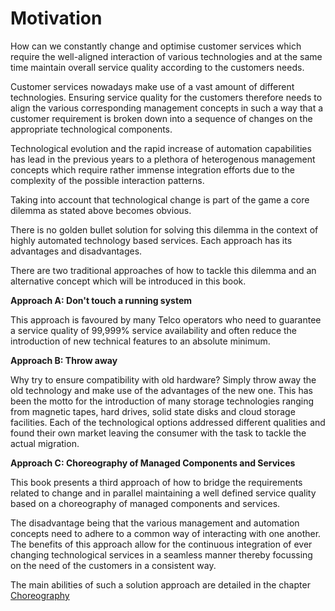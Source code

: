 Motivation
==========

<div class="subtitle">How can we constantly change and optimise customer services which require the well-aligned interaction of various technologies and at the same time maintain overall service quality according to the customers needs.</div>

Customer services nowadays make use of a vast amount of different technologies.
Ensuring service quality for the customers therefore needs to align the
various corresponding management concepts in such a way that a customer
requirement is broken down into a sequence of changes on the appropriate
technological components.

Technological evolution and the rapid increase of automation capabilities has
lead in the previous years to a plethora of heterogenous management concepts
which require rather immense integration efforts due to the complexity of the
possible interaction patterns.

Taking into account that technological change is part of the game a core dilemma
as stated above becomes obvious.

There is no golden bullet solution for solving this dilemma in the context of
highly automated technology based services. Each approach has its advantages and
disadvantages.

There are two traditional approaches of how to tackle this dilemma and an
alternative concept which will be introduced in this book.

**Approach A: Don't touch a running system**

This approach is favoured by many Telco operators who need to guarantee a
service quality of 99,999% service availability and often reduce the
introduction of new technical features to an absolute minimum.

**Approach B: Throw away**

Why try to ensure compatibility with old hardware? Simply throw away
the old technology and make use of the advantages of the new one.
This has been the motto for the introduction of many storage technologies
ranging from magnetic tapes, hard drives, solid state disks and
cloud storage facilities. Each of the technological options addressed different
qualities and found their own market leaving the consumer with the task to
tackle the actual migration.

**Approach C: Choreography of Managed Components and Services**

This book presents a third approach of how to bridge the requirements related to
change and in parallel maintaining a well defined service quality based on a
choreography of managed components and services.

The disadvantage being that the various management and automation concepts need
to adhere to a common way of interacting with one another.
The benefits of this approach allow for the continuous integration of ever
changing technological services in a seamless manner thereby focussing on the
need of the customers in a consistent way.

The main abilities of such a solution approach are detailed in the chapter
[Choreography](./Choreography.md)
